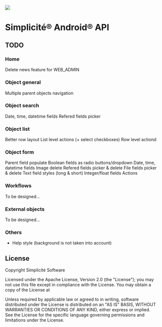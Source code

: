 ![](http://www.simplicitesoftware.com/logos/logo250.png)
---

Simplicit&eacute;&reg; Android&reg; API
=======================================

TODO
----

### Home

Delete news feature for WEB_ADMIN

### Object general

Multiple parent objects navigation

### Object search

Date, time, datetime fields
Refered fields picker

### Object list

Better row layout
List level actions (+ select checkboxes)
Row level actiond

### Object form

Parent field populate
Boolean fields as radio buttons/dropdown
Date, time, datetime fields
Image delete
Refered fields picker & delete
File fields picker & delete
Text field styles (long & short)
Integer/float fields
Actions

### Workflows

To be designed...

### External objects

To be designed...

### Others

- Help style  (background is not taken into account)

License
-------

Copyright Simplicit&eacute; Software

Licensed under the Apache License, Version 2.0 (the "License");
you may not use this file except in compliance with the License.
You may obtain a copy of the License at

[](http://www.apache.org/licenses/LICENSE-2.0)

Unless required by applicable law or agreed to in writing, software
distributed under the License is distributed on an "AS IS" BASIS,
WITHOUT WARRANTIES OR CONDITIONS OF ANY KIND, either express or implied.
See the License for the specific language governing permissions and
limitations under the License.

